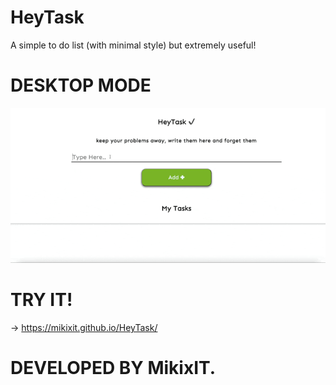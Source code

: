 # HeyTask
A simple to do list (with minimal style) but extremely useful!

# DESKTOP MODE
![](CHEESE.gif)

# TRY IT!
-> https://mikixit.github.io/HeyTask/

# DEVELOPED BY MikixIT.
